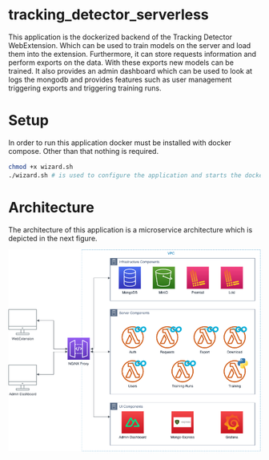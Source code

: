 # tracking_detector_serverless

This application is the dockerized backend of the Tracking Detector WebExtension. Which can be used to
train models on the server and load them into the extension. Furthermore, it can store requests information
and perform exports on the data. With these exports new models can be trained. It also provides an admin dashboard
which can be used to look at logs the mongodb and provides features such as user management triggering exports and 
triggering training runs.

# Setup

In order to run this application docker must be installed with docker compose. Other than that nothing is required.
```sh
chmod +x wizard.sh
./wizard.sh # is used to configure the application and starts the docker compose
```

# Architecture

The architecture of this application is a microservice architecture which is depicted in the next figure.

![Tracking Detector Gym Infra](./docu/Infra.png)